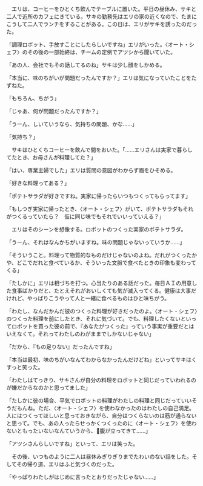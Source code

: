 　エリは、コーヒーをひとくち飲んでテーブルに置いた。平日の昼休み、サキと二人で近所のカフェにきている。サキの勤務先はエリの家の近くなので、たまにこうして二人でランチをすることがある。この日は、エリがサキを誘ったのだった。

「調理ロボット、手放すことにしたらしいですね」エリがいった。〈オート・シェフ〉のその後の一部始終は、チームの定例でアツシから聞いていた。

「あの人、会社でもその話してるのね」サキは少し顔をしかめる。

「本当に、味のちがいが問題だったんですか？」エリは気になっていたことをたずねた。

「もちろん、ちがう」

「じゃあ、何が問題だったんですか？」

「うーん、しいていうなら、気持ちの問題、かな……」

「気持ち？」

　サキはひとくちコーヒーを飲んで間をおいた。「……エリさんは実家で暮らしてたとき、お母さんが料理してた？」

「はい、専業主婦でした」エリは質問の意図がわからず眉をひそめる。

「好きな料理ってある？」

「ポテトサラダが好きですね。実家に帰ったらいつもつくってもらってます」

「もしつぎ実家に帰ったとき、〈オート・シェフ〉がいて、ポテトサラダもそれがつくるっていたら？　仮に同じ味でもそれでいいっていえる？」

　エリはそのシーンを想像する。ロボットのつくった実家のポテトサラダ。

「うーん、それはなんかちがいますね。味の問題じゃないっていうか……」

「そういうこと。料理って物質的なものだけじゃないのよね。だれがつくったかや、どこでだれと食べているか、そういった文脈で食べたときの印象も変わってくる」

「たしかに」エリは相づちを打つ。心当たりのある話だった。毎日ＡＩの用意した食事ばかりだと、たとえそれがおいしくても気が滅入ってくる。健康は大事だけれど、やっぱりこうやって人と一緒に食べるものはひと味ちがう。

「わたし、なんだかんだ彼のつくった料理が好きだったのよ。〈オート・シェフ〉のつくった料理を前にしたとき、それに気づいて。でも、料理したくないといってロボットを買った彼の前で、『あなたがつくった』っていう事実が重要だとはいえなくて。それってわたしのわがままでしかないじゃない」

「だから、『もの足りない』だったんですね」

「本当は最初、味のちがいなんてわからなかったんだけどね」といってサキはくすっと笑った。

「わたしはてっきり、サキさんが自分の料理をロボットと同じだっていわれるのが嫌だからなのかと思ってました」

「たしかに彼の場合、平気でロボットの料理がわたしの料理と同じだっていいそうだもんね。ただ、〈オート・シェフ〉を使わなかったのはわたしの自己満足。人にはつくってほしいと思っておきながら、自分はつくらないのは筋が通らないと思って。でも、あの人ったらせっかくつくったのに〈オート・シェフ〉を使わないともったいないなんていうから、腹が立ってきて……」

「アツシさんらしいですね」といって、エリは笑った。

　その後、いつものように二人は昼休みぎりぎりまでたわいのない話をした。そしてその帰り道、エリはふと気づくのだった。

「やっぱりわたしがはじめに言ったとおりだったじゃない……」
